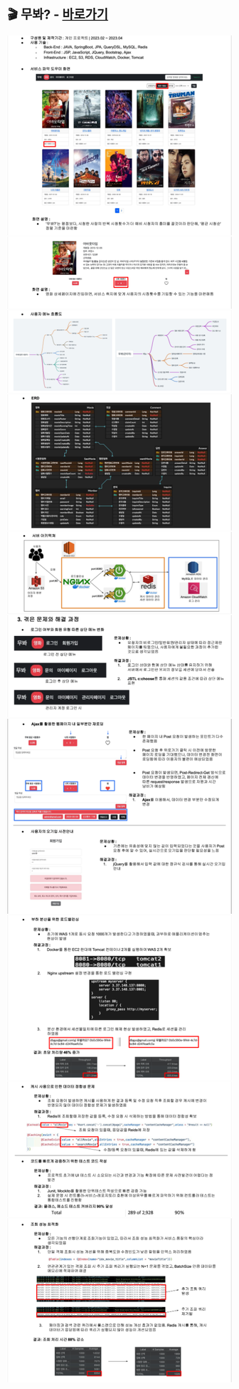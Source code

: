 # :clapper: 무봐? - [바로가기](http://3.37.148.137)
<img src="img/movie1.png">
<img src="img/movie2.png">
<img src="img/movie3.png">
<img src="img/movie4.png">
<img src="img/movie5.png">
<img src="img/movie6.png">
<img src="img/movie7.png">
<img src="img/movie8.png">
<img src="img/movie9.png">
<img src="img/movie10.png">